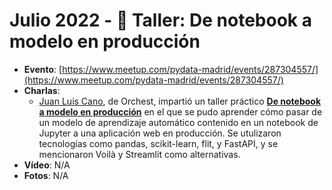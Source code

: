 # Julio 2022 - 📓 Taller: De notebook a modelo en producción

- **Evento**: [https://www.meetup.com/pydata-madrid/events/287304557/](https://www.meetup.com/pydata-madrid/events/287304557/)
- **Charlas**:
  - [Juan Luis Cano](https://www.linkedin.com/in/juanluiscanor/), de Orchest, impartió un taller práctico **[De notebook a modelo en producción](https://github.com/astrojuanlu/taller-notebook-produccion)** en el que se pudo aprender cómo pasar de un modelo de aprendizaje automático contenido en un notebook de Jupyter a una aplicación web en producción. Se utulizaron tecnologías como pandas, scikit-learn, flit, y FastAPI, y se mencionaron Voilà y Streamlit como alternativas. 
- **Vídeo**: N/A
- **Fotos**: N/A
